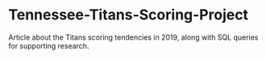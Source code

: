 # Tennessee-Titans-Scoring-Project
Article about the Titans scoring tendencies in 2019, along with SQL queries for supporting research. 
